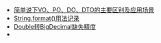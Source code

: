 - [简单说下VO、PO、DO、DTO的主要区别及应用场景](java-base/简单说下VO、PO、DO、DTO的主要区别及应用场景)
- [String.format()用法记录](java-base/String.format()用法记录)
- [Double转BigDecimal缺失精度](java-base/Double转BigDecimal缺失精度)
- 
